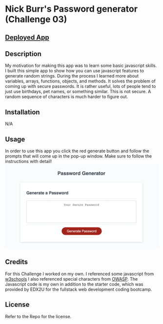 # Nick Burr's Password generator (Challenge 03)
## [Deployed App](https://itsmenickfromschool.github.io/Nicholas_Burr_Challenge_03/)

## Description
My motivation for making this app was to learn some basic javascript skills. I built this simple app to show how you can use javascript features to generate random strings. During the process I learned more about variables, arrays, functions, objects, and methods. It solves the problem of coming up with secure passwords. It is rather useful, lots of people tend to just use birthdays, pet names, or something similar. This is not secure. A random sequence of characters is much harder to figure out. 

## Installation
N/A

## Usage

In order to use this app you click the red generate button and follow the prompts that will come up in the pop-up window. Make sure to follow the instructions with detail!
![Password Generator](./assets/images/passwordGenerator.jpg)

## Credits

For this Challenge I worked on my own. I referenced some javascript from [w3schools](https://www.w3schools.com/) I also referenced special characters from [OWASP](https://owasp.org/www-community/password-special-characters). The Javascript code is my own in addition to the starter code, which was provided by EDX2U for the fullstack web development coding bootcamp.

## License

Refer to the Repo for the license.


